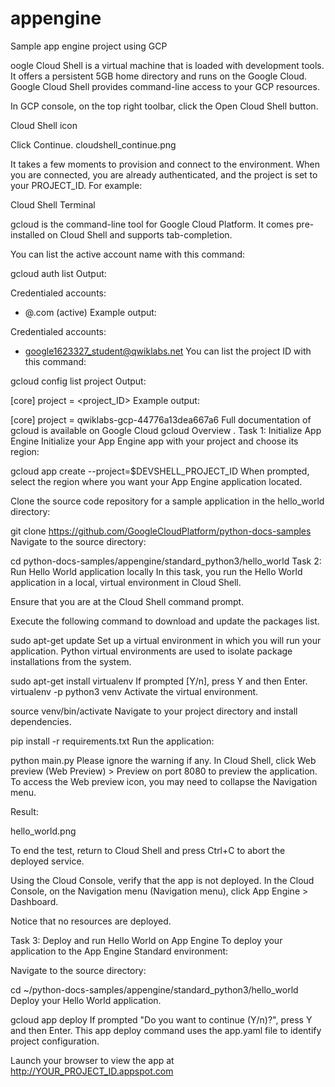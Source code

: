 # appengine
Sample app engine project using GCP 

oogle Cloud Shell is a virtual machine that is loaded with development tools. It offers a persistent 5GB home directory and runs on the Google Cloud. Google Cloud Shell provides command-line access to your GCP resources.

In GCP console, on the top right toolbar, click the Open Cloud Shell button.

Cloud Shell icon

Click Continue. cloudshell_continue.png

It takes a few moments to provision and connect to the environment. When you are connected, you are already authenticated, and the project is set to your PROJECT_ID. For example:

Cloud Shell Terminal

gcloud is the command-line tool for Google Cloud Platform. It comes pre-installed on Cloud Shell and supports tab-completion.

You can list the active account name with this command:

gcloud auth list
Output:

Credentialed accounts:
 - <myaccount>@<mydomain>.com (active)
Example output:

Credentialed accounts:
 - google1623327_student@qwiklabs.net
You can list the project ID with this command:

gcloud config list project
Output:

[core]
project = <project_ID>
Example output:

[core]
project = qwiklabs-gcp-44776a13dea667a6
Full documentation of gcloud is available on Google Cloud gcloud Overview .
Task 1: Initialize App Engine
Initialize your App Engine app with your project and choose its region:

gcloud app create --project=$DEVSHELL_PROJECT_ID
When prompted, select the region where you want your App Engine application located.

Clone the source code repository for a sample application in the hello_world directory:

git clone https://github.com/GoogleCloudPlatform/python-docs-samples
Navigate to the source directory:

cd python-docs-samples/appengine/standard_python3/hello_world
Task 2: Run Hello World application locally
In this task, you run the Hello World application in a local, virtual environment in Cloud Shell.

Ensure that you are at the Cloud Shell command prompt.

Execute the following command to download and update the packages list.

sudo apt-get update
Set up a virtual environment in which you will run your application. Python virtual environments are used to isolate package installations from the system.

sudo apt-get install virtualenv
If prompted [Y/n], press Y and then Enter.
virtualenv -p python3 venv
Activate the virtual environment.

source venv/bin/activate
Navigate to your project directory and install dependencies.

pip install  -r requirements.txt
Run the application:

python main.py
Please ignore the warning if any.
In Cloud Shell, click Web preview (Web Preview) > Preview on port 8080 to preview the application.
To access the Web preview icon, you may need to collapse the Navigation menu.

Result:

hello_world.png

To end the test, return to Cloud Shell and press Ctrl+C to abort the deployed service.

Using the Cloud Console, verify that the app is not deployed. In the Cloud Console, on the Navigation menu (Navigation menu), click App Engine > Dashboard.

Notice that no resources are deployed.

Task 3: Deploy and run Hello World on App Engine
To deploy your application to the App Engine Standard environment:

Navigate to the source directory:

cd ~/python-docs-samples/appengine/standard_python3/hello_world
Deploy your Hello World application.

gcloud app deploy
If prompted "Do you want to continue (Y/n)?", press Y and then Enter.
This app deploy command uses the app.yaml file to identify project configuration.

Launch your browser to view the app at http://YOUR_PROJECT_ID.appspot.com

